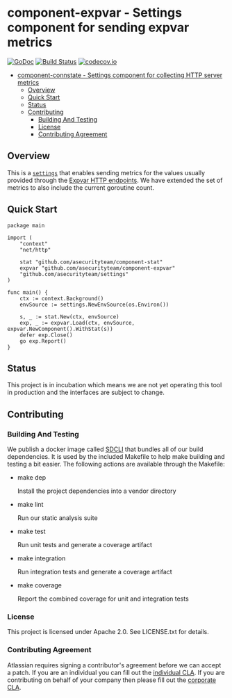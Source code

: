 <a id="markdown-component-connstate---settings-component-for-collecting-http-server-metrics" name="component-connstate---settings-component-for-collecting-http-server-metrics"></a>
# component-expvar - Settings component for sending expvar metrics
[![GoDoc](https://godoc.org/github.com/asecurityteam/component-expvar?status.svg)](https://godoc.org/github.com/asecurityteam/component-expvar)
[![Build Status](https://travis-ci.org/asecurityteam/component-expvar.png?branch=master)](https://travis-ci.org/asecurityteam/component-expvar)
[![codecov.io](https://codecov.io/github/asecurityteam/component-expvar/coverage.svg?branch=master)](https://codecov.io/github/asecurityteam/component-expvar?branch=master)
<!-- TOC -->

- [component-connstate - Settings component for collecting HTTP server metrics](#component-connstate---settings-component-for-collecting-http-server-metrics)
    - [Overview](#overview)
    - [Quick Start](#quick-start)
    - [Status](#status)
    - [Contributing](#contributing)
        - [Building And Testing](#building-and-testing)
        - [License](#license)
        - [Contributing Agreement](#contributing-agreement)

<!-- /TOC -->

<a id="markdown-overview" name="overview"></a>
## Overview

This is a [`settings`](https://github.com/asecurityteam/settings) that enables
sending metrics for the values usually provided through the [Expvar HTTP
endpoints](https://golang.org/pkg/expvar/). We have extended the set of metrics
to also include the current goroutine count.

<a id="markdown-quick-start" name="quick-start"></a>
## Quick Start

```golang
package main

import (
    "context"
    "net/http"

    stat "github.com/asecurityteam/component-stat"
    expvar "github.com/asecurityteam/component-expvar"
    "github.com/asecurityteam/settings"
)

func main() {
    ctx := context.Background()
    envSource := settings.NewEnvSource(os.Environ())

    s, _ := stat.New(ctx, envSource)
    exp, _ := expvar.Load(ctx, envSource, expvar.NewComponent().WithStat(s))
    defer exp.Close()
    go exp.Report()
}
```

<a id="markdown-status" name="status"></a>
## Status

This project is in incubation which means we are not yet operating this tool in
production and the interfaces are subject to change.

<a id="markdown-contributing" name="contributing"></a>
## Contributing

<a id="markdown-building-and-testing" name="building-and-testing"></a>
### Building And Testing

We publish a docker image called [SDCLI](https://github.com/asecurityteam/sdcli) that
bundles all of our build dependencies. It is used by the included Makefile to help
make building and testing a bit easier. The following actions are available through
the Makefile:

-   make dep

    Install the project dependencies into a vendor directory

-   make lint

    Run our static analysis suite

-   make test

    Run unit tests and generate a coverage artifact

-   make integration

    Run integration tests and generate a coverage artifact

-   make coverage

    Report the combined coverage for unit and integration tests

<a id="markdown-license" name="license"></a>
### License

This project is licensed under Apache 2.0. See LICENSE.txt for details.

<a id="markdown-contributing-agreement" name="contributing-agreement"></a>
### Contributing Agreement

Atlassian requires signing a contributor's agreement before we can accept a patch. If
you are an individual you can fill out the [individual
CLA](https://na2.docusign.net/Member/PowerFormSigning.aspx?PowerFormId=3f94fbdc-2fbe-46ac-b14c-5d152700ae5d).
If you are contributing on behalf of your company then please fill out the [corporate
CLA](https://na2.docusign.net/Member/PowerFormSigning.aspx?PowerFormId=e1c17c66-ca4d-4aab-a953-2c231af4a20b).
